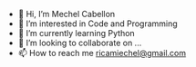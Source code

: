 - 👋 Hi, I’m Mechel Cabellon
- 👀 I’m interested in Code and Programming
- 🌱 I’m currently learning Python
- 💞️ I’m looking to collaborate on ...
- 📫 How to reach me ricamiechel@gmail.com

<!---
miechelcabellon/miechelcabellon is a ✨ special ✨ repository because its `README.md` (this file) appears on your GitHub profile.
You can click the Preview link to take a look at your changes.
--->
